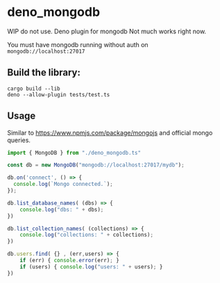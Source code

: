 # deno_mongodb
WIP do not use. Deno plugin for mongodb
Not much works right now.

You must have mongodb running without auth on `mongodb://localhost:27017`

## Build the library:

```
cargo build --lib
deno --allow-plugin tests/test.ts
```

## Usage

Similar to https://www.npmjs.com/package/mongojs and official mongo queries.

```ts
import { MongoDB } from "./deno_mongodb.ts"

const db = new MongoDB("mongodb://localhost:27017/mydb");

db.on('connect', () => {
  console.log(`Mongo connected.`);
});

db.list_database_names( (dbs) => { 
    console.log("dbs: " + dbs); 
})

db.list_collection_names( (collections) => { 
    console.log("collections: " + collections); 
})

db.users.find( {} , (err,users) => {
    if (err) { console.error(err); }
    if (users) { console.log("users: " + users); }    
})
```